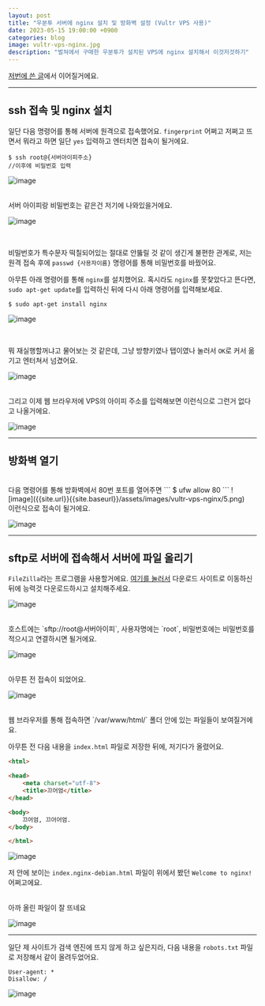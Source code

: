 ```yaml
---
layout: post
title: "우분투 서버에 nginx 설치 및 방화벽 설정 (Vultr VPS 사용)"
date: 2023-05-15 19:00:00 +0900
categories: blog
image: vultr-vps-nginx.jpg
description: "벌쳐에서 구매한 우분투가 설치된 VPS에 nginx 설치해서 이것저것하기"
---
```


[저번에 쓴 글]({{site.url}}{{site.baseurl}}/vultr-vps-start)에서 이어질거에요.

***

## ssh 접속 및 nginx 설치

일단 다음 명령어를 통해 서버에 원격으로 접속했어요. `fingerprint` 어쩌고 저쩌고 뜨면서 뭐라고 하면 일단 `yes` 입력하고 엔터치면 접속이 될거에요.
```
$ ssh root@{서버아이피주소}
//이후에 비밀번호 입력
```
![image]({{site.url}}{{site.baseurl}}/assets/images/vultr-vps-nginx/0.png)

<br>
서버 아이피랑 비밀번호는 같은건 저기에 나와있을거에요.

![image]({{site.url}}{{site.baseurl}}/assets/images/vultr-vps-nginx/1.png)

<br>

비밀번호가 특수문자 떡칠되어있는 절대로 안뚫릴 것 같이 생긴게 불편한 관계로, 저는 원격 접속 후에 `passwd {사용자이름}` 명령어를 통해 비밀번호를 바꿨어요.

아무튼 아래 명령어를 통해 `nginx`를 설치했어요. 혹시라도 `nginx`를 못찾았다고 뜬다면, `sudo apt-get update`를 입력하신 뒤에 다시 아래 명령어를 입력해보세요.
```
$ sudo apt-get install nginx
```
![image]({{site.url}}{{site.baseurl}}/assets/images/vultr-vps-nginx/2.png)

<br>

뭐 재실행할꺼냐고 물어보는 것 같은데, 그냥 방향키였나 탭이였나 눌러서 `OK`로 커서 옮기고 엔터쳐서 넘겼어요.

![image]({{site.url}}{{site.baseurl}}/assets/images/vultr-vps-nginx/3.png)

<br>
그리고 이제 웹 브라우저에 VPS의 아이피 주소를 입력해보면 이런식으로 그런거 없다고 나올거에요.

![image]({{site.url}}{{site.baseurl}}/assets/images/vultr-vps-nginx/4.png)

***

## 방화벽 열기

<br>
다음 명령어를 통해 방화벽에서 80번 포트를 열어주면
```
$ ufw allow 80
```
![image]({{site.url}}{{site.baseurl}}/assets/images/vultr-vps-nginx/5.png)

<br>
이런식으로 접속이 될거에요.

![image]({{site.url}}{{site.baseurl}}/assets/images/thumb/vultr-vps-nginx.jpg)

***

## sftp로 서버에 접속해서 서버에 파일 올리기

`FileZilla`라는 프로그램을 사용할거에요. [여기를 눌러서](https://filezilla-project.org/download.php) 다운로드 사이트로 이동하신 뒤에 능력것 다운로드하시고 설치해주세요.

![image]({{site.url}}{{site.baseurl}}/assets/images/vultr-vps-nginx/6.png)

<br>
호스트에는 `sftp://root@서버아이피`, 사용자명에는 `root`, 비밀번호에는 비밀번호를 적으시고 연결하시면 될거에요.

![image]({{site.url}}{{site.baseurl}}/assets/images/vultr-vps-nginx/7.png)

<br>
아무튼 전 접속이 되었어요.

![image]({{site.url}}{{site.baseurl}}/assets/images/vultr-vps-nginx/8.jpg)

<br>
웹 브라우저를 통해 접속하면 `/var/www/html/` 폴더 안에 있는 파일들이 보여질거에요. 

아무튼 전 다음 내용을 `index.html` 파일로 저장한 뒤에, 저기다가 올렸어요.
```html
<html>

<head>
    <meta charset="utf-8">
    <title>끄어엄</title>
</head>

<body>
    끄어엄, 끄어어엄.
</body>

</html>
```
![image]({{site.url}}{{site.baseurl}}/assets/images/vultr-vps-nginx/9.png)


저 안에 보이는 `index.nginx-debian.html` 파일이 위에서 봤던 `Welcome to nginx!` 어쩌고에요.

<br>
아까 올린 파일이 잘 뜨네요

![image]({{site.url}}{{site.baseurl}}/assets/images/vultr-vps-nginx/10.png)

***

일단 제 사이트가 검색 엔진에 뜨지 않게 하고 싶은지라, 다음 내용을 `robots.txt` 파일로 저장해서 같이 올려두었어요.
```
User-agent: *
Disallow: /
```

![image]({{site.url}}{{site.baseurl}}/assets/images/vultr-vps-nginx/11.png)
